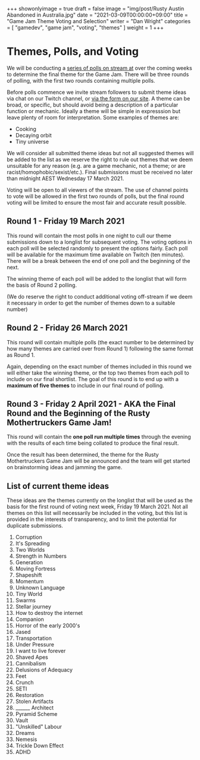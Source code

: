+++
showonlyimage = true
draft = false
image = "img/post/Rusty Austin Abandoned in Australia.jpg"
date = "2021-03-09T00:00:00+09:00"
title = "Game Jam Theme Voting and Selection"
writer = "Dan Wright"
categories = [ "gamedev", "game jam", "voting", "themes" ]
weight = 1
+++

# Themes, Polls, and Voting

We will be conducting a [series of polls on stream at](https://www.twitch.tv/grahamweldon) over the coming weeks to determine the final theme for the Game Jam. There will be three rounds of polling, with the first two rounds containing multiple polls.

Before polls commence we invite stream followers to submit theme ideas via chat on our Twitch channel, or [via the form on our site](https://rustymothertruckers.com/contact/). A theme can be broad, or specific, but should avoid being a description of a particular function or mechanic. Ideally a theme will be simple in expresssion but leave plenty of room for interpretation. Some examples of themes are:

* Cooking
* Decaying orbit
* Tiny universe

We will consider all submitted theme ideas but not all suggested themes will be added to the list as we reserve the right to rule out themes that we deem unsuitable for any reason (e.g. are a game mechanic, not a theme; or are racist/homophobic/sexist/etc.). Final submissions must be received no later than midnight AEST Wednesday 17 March 2021.

Voting will be open to all viewers of the stream. The use of channel points to vote will be allowed in the first two rounds of polls, but the final round voting will be limited to ensure the most fair and accurate result possible.

## Round 1 - Friday 19 March 2021

This round will contain the most polls in one night to cull our theme submissions down to a longlist for subsequent voting. The voting options in each poll will be selected randomly to present the options fairly. Each poll will be available for the maximum time available on Twitch (ten minutes). There will be a break between the end of one poll and the beginning of the next.

The winning theme of each poll will be added to the longlist that will form the basis of Round 2 polling.

(We do reserve the right to conduct additional voting off-stream if we deem it necessary in order to get the number of themes down to a suitable number)

## Round 2 - Friday 26 March 2021

This round will contain multiple polls (the exact number to be determined by how many themes are carried over from Round 1) following the same format as Round 1. 

Again, depending on the exact number of themes included in this round we will either take the winning theme, or the top two themes from each poll to include on our final shortlist. The goal of this round is to end up with a **maximum of five themes** to include in our final round of polling.

## Round 3 - Friday 2 April 2021 - AKA the Final Round and the Beginning of the Rusty Mothertruckers Game Jam!

This round will contain the **one poll run multiple times** through the evening with the results of each time being collated to produce the final result.

Once the result has been determined, the theme for the Rusty Mothertruckers Game Jam will be announced and the team will get started on brainstorming ideas and jamming the game.

## List of current theme ideas

These ideas are the themes currently on the longlist that will be used as the basis for the first round of voting next week, Friday 19 March 2021. Not all themes on this list will necessarily be included in the voting, but this list is provided in the interests of transparency, and to limit the potential for duplicate submissions.

1. Corruption
2. It's Spreading
3. Two Worlds
4. Strength in Numbers
5. Generation
6. Moving Fortress
7. Shapeshift
8. Momentum
9. Unknown Language
10. Tiny World
11. Swarms
12. Stellar journey
13. How to destroy the internet
14. Companion
15. Horror of the early 2000's
16. Jased
17. Transportation
18. Under Pressure
19. I want to live forever
20. Shaved Apes
21. Cannibalism
22. Delusions of Adequacy
23. Feet
24. Crunch
25. SETI
26. Restoration
27. Stolen Artifacts
28. ______ Architect
29. Pyramid Scheme
30. Vault
31. "Unskilled" Labour
32. Dreams
33. Nemesis
34. Trickle Down Effect
35. ADHD

